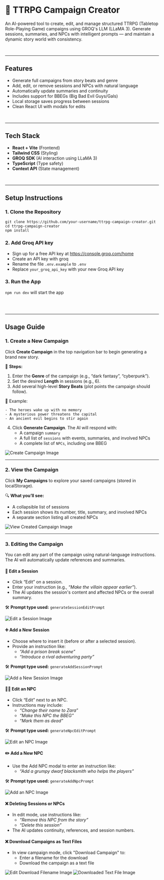 # 🎲 TTRPG Campaign Creator

An AI-powered tool to create, edit, and manage structured TTRPG (Tabletop Role-Playing Game) campaigns using GROQ's LLM (LLaMA 3). Generate sessions, summaries, and NPCs with intelligent prompts — and maintain a dynamic story world with consistency.

<br>

---

## Features

- Generate full campaigns from story beats and genre
- Add, edit, or remove sessions and NPCs with natural language
- Automatically update summaries and continuity
- Includes support for BBEGs (Big Bad Evil Guys/Gals)
- Local storage saves progress between sessions
- Clean React UI with modals for edits

<br>

---

## Tech Stack

- **React + Vite** (Frontend)
- **Tailwind CSS** (Styling)
- **GROQ SDK** (AI interaction using LLaMA 3)
- **TypeScript** (Type safety)
- **Context API** (State management)

<br>

---

## Setup Instructions


### 1. Clone the Repository

```
git clone https://github.com/your-username/ttrpg-campaign-creator.git
cd ttrpg-campaign-creator
npm install
```

### 2. Add Groq API key
- Sign up for a free API key at https://console.groq.com/home
- Create an API key with groq
- Rename the file ```.env.example``` to ```.env```
- Replace ```your_groq_api_key``` with your new Groq API key


### 3. Run the App

```npm run dev``` will start the app

<br>
<br>

---

## Usage Guide

### 1. Create a New Campaign

Click **Create Campaign** in the top navigation bar to begin generating a brand new story.

📝 **Steps:**
1. Enter the **Genre** of the campaign (e.g., “dark fantasy”, “cyberpunk”).
2. Set the desired **Length** in sessions (e.g., 6).
3. Add several high-level **Story Beats** (plot points the campaign should follow).

📌 Example:
```
- The heroes wake up with no memory
- A mysterious power threatens the capital
- An ancient evil begins to stir again
```

4. Click **Generate Campaign**. The AI will respond with:
   - A campaign `summary`
   - A full list of `sessions` with events, summaries, and involved NPCs
   - A complete list of `NPCs`, including one BBEG

![Create Campaign Image](https://i.imgur.com/D181qdV.png)

---

### 2. View the Campaign

Click **My Campaigns** to explore your saved campaigns (stored in localStorage).

🔍 **What you’ll see:**
- A collapsible list of sessions
- Each session shows its number, title, summary, and involved NPCs
- A separate section listing all created NPCs

![View Created Campaign Image](https://i.imgur.com/M0OrBEw.png)

---

### 3. Editing the Campaign

You can edit any part of the campaign using natural-language instructions. The AI will automatically update references and summaries.

#### 🧠 Edit a Session

- Click “Edit” on a session.
- Enter your instruction (e.g., *“Make the villain appear earlier”*).
- The AI updates the session's content and affected NPCs or the overall summary.

🛠 **Prompt type used:** `generateSessionEditPrompt`

![Edit a Session Image](https://i.imgur.com/8lZ3b6a.png)


#### ➕ Add a New Session

- Choose where to insert it (before or after a selected session).
- Provide an instruction like:
  - *“Add a prison break scene”*
  - *“Introduce a rival adventuring party”*

🛠 **Prompt type used:** `generateAddSessionPrompt`

![Add a New Session Image](https://i.imgur.com/ETPEGc4.png)


#### 🧍‍♂️ Edit an NPC

- Click “Edit” next to an NPC.
- Instructions may include:
  - *“Change their name to Zara”*
  - *“Make this NPC the BBEG”*
  - *“Mark them as dead”*


🛠 **Prompt type used:** `generateNpcEditPrompt`

![Edit an NPC Image](https://i.imgur.com/FTzdx9p.png)


#### ✏️ Add a New NPC

- Use the Add NPC modal to enter an instruction like:
  - *“Add a grumpy dwarf blacksmith who helps the players”*

🛠 **Prompt type used:** `generateAddNpcPrompt`

![Add an NPC Image](https://i.imgur.com/W2MajTN.png)

#### ❌ Deleting Sessions or NPCs

- In edit mode, use instructions like:
  - *“Remove this NPC from the story”*
  - *“Delete this session”*
- The AI updates continuity, references, and session numbers.


#### ❌ Download Campaigns as Text Files

- In view campaign mode, click "Download Campaign" to:
  - Enter a filename for the download
  - Download the campaign as a text file

![Edit Download Filename Image](https://i.imgur.com/cgRYLOk.png)
![Downloaded Text File Image](https://i.imgur.com/hBiSwTD.png)